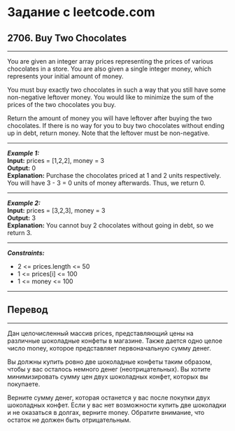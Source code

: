 # Задание с leetcode.com
## 2706. Buy Two Chocolates
---
You are given an integer array prices representing the prices of various chocolates in a store. You are also given a single integer money, which represents your initial amount of money.

You must buy exactly two chocolates in such a way that you still have some non-negative leftover money. You would like to minimize the sum of the prices of the two chocolates you buy.

Return the amount of money you will have leftover after buying the two chocolates. If there is no way for you to buy two chocolates without ending up in debt, return money. Note that the leftover must be non-negative.

---

***Example 1:***</br>
**Input:** prices = [1,2,2], money = 3</br>
**Output:** 0</br>
**Explanation:** Purchase the chocolates priced at 1 and 2 units respectively. You will have 3 - 3 = 0 units of money afterwards. Thus, we return 0.</br>

---

***Example 2:***</br>
**Input:** prices = [3,2,3], money = 3</br>
**Output:** 3</br>
**Explanation:** You cannot buy 2 chocolates without going in debt, so we return 3.</br>
 
---

***Constraints:***</br>
- 2 <= prices.length <= 50</br>
- 1 <= prices[i] <= 100</br>
- 1 <= money <= 100</br>

---

## Перевод

---

Дан целочисленный массив prices, представляющий цены на различные шоколадные конфеты в магазине. Также дается одно целое число money, которое представляет первоначальную сумму денег.

Вы должны купить ровно две шоколадные конфеты таким образом, чтобы у вас осталось немного денег (неотрицательных). Вы хотите минимизировать сумму цен двух шоколадных конфет, которых вы покупаете.

Верните сумму денег, которая останется у вас после покупки двух шоколадных конфет. Если у вас нет возможности купить две шоколадки и не оказаться в долгах, верните money. Обратите внимание, что остаток не должен быть отрицательным.